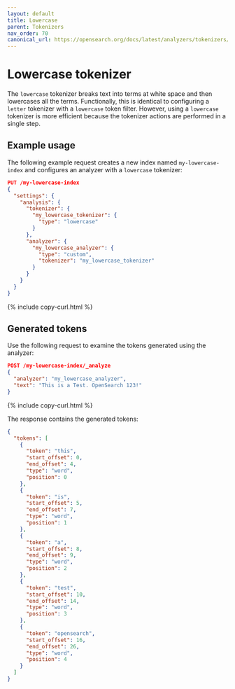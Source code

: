 ```yaml
---
layout: default
title: Lowercase
parent: Tokenizers
nav_order: 70
canonical_url: https://opensearch.org/docs/latest/analyzers/tokenizers/lowercase/
---
```


# Lowercase tokenizer

The `lowercase` tokenizer breaks text into terms at white space and then lowercases all the terms. Functionally, this is identical to configuring a `letter` tokenizer with a `lowercase` token filter. However, using a `lowercase` tokenizer is more efficient because the tokenizer actions are performed in a single step.

## Example usage

The following example request creates a new index named `my-lowercase-index` and configures an analyzer with a `lowercase` tokenizer:

```json
PUT /my-lowercase-index
{
  "settings": {
    "analysis": {
      "tokenizer": {
        "my_lowercase_tokenizer": {
          "type": "lowercase"
        }
      },
      "analyzer": {
        "my_lowercase_analyzer": {
          "type": "custom",
          "tokenizer": "my_lowercase_tokenizer"
        }
      }
    }
  }
}
```
{% include copy-curl.html %}

## Generated tokens

Use the following request to examine the tokens generated using the analyzer:

```json
POST /my-lowercase-index/_analyze
{
  "analyzer": "my_lowercase_analyzer",
  "text": "This is a Test. OpenSearch 123!"
}
```
{% include copy-curl.html %}

The response contains the generated tokens:

```json
{
  "tokens": [
    {
      "token": "this",
      "start_offset": 0,
      "end_offset": 4,
      "type": "word",
      "position": 0
    },
    {
      "token": "is",
      "start_offset": 5,
      "end_offset": 7,
      "type": "word",
      "position": 1
    },
    {
      "token": "a",
      "start_offset": 8,
      "end_offset": 9,
      "type": "word",
      "position": 2
    },
    {
      "token": "test",
      "start_offset": 10,
      "end_offset": 14,
      "type": "word",
      "position": 3
    },
    {
      "token": "opensearch",
      "start_offset": 16,
      "end_offset": 26,
      "type": "word",
      "position": 4
    }
  ]
}
```
